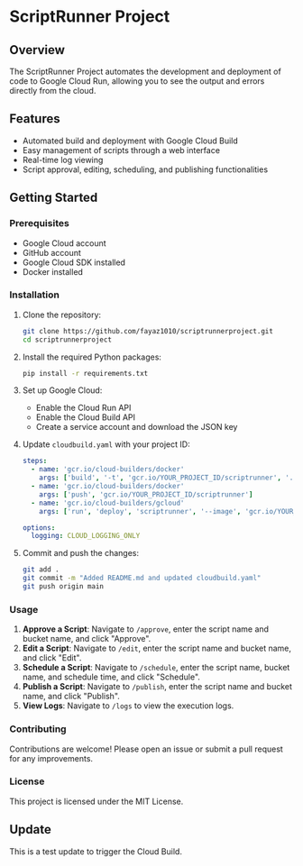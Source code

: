 # ScriptRunner Project

## Overview
The ScriptRunner Project automates the development and deployment of code to Google Cloud Run, allowing you to see the output and errors directly from the cloud.

## Features
- Automated build and deployment with Google Cloud Build
- Easy management of scripts through a web interface
- Real-time log viewing
- Script approval, editing, scheduling, and publishing functionalities

## Getting Started

### Prerequisites
- Google Cloud account
- GitHub account
- Google Cloud SDK installed
- Docker installed

### Installation
1. Clone the repository:
    ```bash
    git clone https://github.com/fayaz1010/scriptrunnerproject.git
    cd scriptrunnerproject
    ```

2. Install the required Python packages:
    ```bash
    pip install -r requirements.txt
    ```

3. Set up Google Cloud:
    - Enable the Cloud Run API
    - Enable the Cloud Build API
    - Create a service account and download the JSON key

4. Update `cloudbuild.yaml` with your project ID:
    ```yaml
    steps:
      - name: 'gcr.io/cloud-builders/docker'
        args: ['build', '-t', 'gcr.io/YOUR_PROJECT_ID/scriptrunner', '.']
      - name: 'gcr.io/cloud-builders/docker'
        args: ['push', 'gcr.io/YOUR_PROJECT_ID/scriptrunner']
      - name: 'gcr.io/cloud-builders/gcloud'
        args: ['run', 'deploy', 'scriptrunner', '--image', 'gcr.io/YOUR_PROJECT_ID/scriptrunner', '--platform', 'managed', '--region', 'us-central1', '--allow-unauthenticated']

    options:
      logging: CLOUD_LOGGING_ONLY
    ```

5. Commit and push the changes:
    ```bash
    git add .
    git commit -m "Added README.md and updated cloudbuild.yaml"
    git push origin main
    ```

### Usage
1. **Approve a Script**: Navigate to `/approve`, enter the script name and bucket name, and click "Approve".
2. **Edit a Script**: Navigate to `/edit`, enter the script name and bucket name, and click "Edit".
3. **Schedule a Script**: Navigate to `/schedule`, enter the script name, bucket name, and schedule time, and click "Schedule".
4. **Publish a Script**: Navigate to `/publish`, enter the script name and bucket name, and click "Publish".
5. **View Logs**: Navigate to `/logs` to view the execution logs.

### Contributing
Contributions are welcome! Please open an issue or submit a pull request for any improvements.

### License
This project is licensed under the MIT License.

## Update
This is a test update to trigger the Cloud Build.

